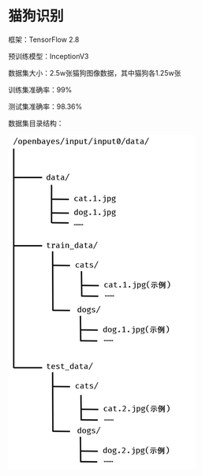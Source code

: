 # 猫狗识别

框架：TensorFlow 2.8

预训练模型：InceptionV3 

数据集大小：2.5w张猫狗图像数据，其中猫狗各1.25w张

训练集准确率：99%

测试集准确率：98.36%

数据集目录结构：

![image-20240613132755174](README.assets/image-20240613132755174.png)